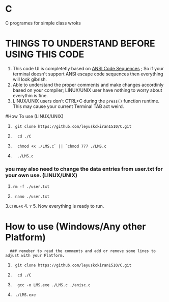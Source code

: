 # C
C programes for simple class wroks

# THINGS TO UNDERSTAND BEFORE USING THIS CODE
1) This code UI is completetly based on [ANSI Code Sequences](https://en.wikipedia.org/wiki/ANSI_escape_code) ; So if your terminal doesn't support
ANSI escape code sequences then everything will look  gibrish.
2) Able to understand the proper comments and make changes accordinly based on your compiler; LINUX/UNIX user have nothing to worry about everythin is fine.
3) LINUX/UNIX users don't CTRL+C during the `press()` function runtime. This may cause your current Terminal TAB act weird.

#How To use (LINUX/UNIX)
1.      git clone https://github.com/leyuskckiran1510/C.git
2.       cd ./C
3.       chmod +x ./LMS.c` || `chmod 777 ./LMS.c
4.       ./LMS.c

### you may also need to change the data entries from user.txt for your own use. (LINUX/UNIX)
1.     rm -f ./user.txt
2.      nano ./user.txt
3.`CTRL+X`
4. `Y`
5. Now everything is ready to run.


# How to use (Windows/Any other Platform)
      ### remeber to read the comments and add or remove some lines to adjust with your Platform.
1.      git clone https://github.com/leyuskckiran1510/C.git
2.       cd ./C
3.       gcc -o LMS.exe ./LMS.c ./anisc.c
4.      ./LMS.exe
